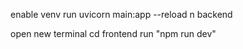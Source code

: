 enable venv
run  uvicorn main:app --reload n backend 

open new terminal 
cd frontend 
run "npm run dev"